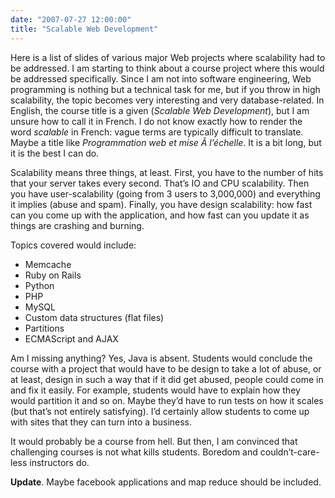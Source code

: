 ```yaml
---
date: "2007-07-27 12:00:00"
title: "Scalable Web Development"
---
```




Here is a list of slides of various major Web projects where scalability had to be addressed. I am starting to think about a course project where this would be addressed specifically. Since I am not into software engineering, Web programming is nothing but a technical task for me, but if you throw in high scalability, the topic becomes very interesting and very database-related. In English, the course title is a given (<em>Scalable Web Development</em>), but I am unsure how to call it in French. I do not know exactly how to render the word _scalable_ in French: vague terms are typically difficult to translate. Maybe a title like <em>Programmation web et mise Ã  l&rsquo;échelle</em>. It is a bit long, but it is the best I can do.

Scalability means three things, at least. First, you have to the number of hits that your server takes every second. That&rsquo;s IO and CPU scalability. Then you have user-scalability (going from 3 users to 3,000,000) and everything it implies (abuse and spam). Finally, you have design scalability: how fast can you come up with the application, and how fast can you update it as things are crashing and burning.

Topics covered would include:

- Memcache
- Ruby on Rails
- Python
- PHP
- MySQL
- Custom data structures (flat files)
- Partitions
- ECMAScript and AJAX


Am I missing anything? Yes, Java is absent.
Students would conclude the course with a project that would have to be design to take a lot of abuse, or at least, design in such a way that if it did get abused, people could come in and fix it easily. For example, students would have to explain how they would partition it and so on. Maybe they&rsquo;d have to run tests on how it scales (but that&rsquo;s not entirely satisfying). I&rsquo;d certainly allow students to come up with sites that they can turn into a business.

It would probably be a course from hell. But then, I am convinced that challenging courses is not what kills students. Boredom and couldn&rsquo;t-care-less instructors do.

__Update__. Maybe facebook applications and map reduce should be included.

